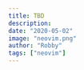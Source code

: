 ```yaml
---
title: TBD
description:
date: "2020-05-02"
image: "neovim.png"
author: "Robby"
tags: ["neovim"]
---
```

<!---->
<!-- ## Plugins -->
<!---->
<!-- We're going to be looking at 4 plugins that bring a good integrate git experience to Neovim -->
<!---->
<!-- ``` -->
<!-- Plug 'mhinz/vim-signify' -->
<!-- Plug 'tpope/vim-fugitive' -->
<!-- Plug 'tpope/vim-rhubarb' -->
<!-- Plug 'junegunn/gv.vim' -->
<!-- ``` -->
<!---->
<!-- ## Create config files -->
<!---->
<!-- ``` -->
<!-- touch ~/.config/nvim/plug-config/signify.vim -->
<!-- ``` -->
<!---->
<!-- Make sure to source this file in `init.vim` -->
<!---->
<!-- ### Configure Signify -->
<!---->
<!-- Signify will show **added**, **modified**, or **removed** lines -->
<!---->
<!-- From the documentation: -->
<!---->
<!-- ``` -->
<!-- SIGNS                                                            *signify-signs* -->
<!---->
<!--     `+`     This line was added. -->
<!---->
<!--     `!`     This line was modified. -->
<!---->
<!--     `_1`    The number of deleted lines below this sign. If the number is larger -->
<!--     `99`    than 9, the `_` will be omitted. For numbers larger than 99, `_>` -->
<!--     `_>`    will be shown instead. -->
<!---->
<!--     `!1`    This line was modified and the lines below were deleted. -->
<!--     `!>`    It is a combination of `!` and `_`. If the number is larger than 9, -->
<!--           `!>` will be shown instead. -->
<!---->
<!--     `‾`     The first line was removed. It's a special case of the `_` sign. -->
<!---->
<!-- See |g:signify_sign_add| on how to use different signs. -->
<!-- ``` -->
<!---->
<!-- You can also stage and unstage hunks -->
<!---->
<!-- Here's some config for changing the buffer signs -->
<!---->
<!-- ``` -->
<!-- " Change these if you want -->
<!-- let g:signify_sign_add               = '+' -->
<!-- let g:signify_sign_delete            = '_' -->
<!-- let g:signify_sign_delete_first_line = '‾' -->
<!-- let g:signify_sign_change            = '~' -->
<!---->
<!-- " I find the numbers disctracting -->
<!-- let g:signify_sign_show_count = 0 -->
<!-- let g:signify_sign_show_text = 1 -->
<!---->
<!---->
<!-- " Jump though hunks -->
<!-- nmap <leader>gj <plug>(signify-next-hunk) -->
<!-- nmap <leader>gk <plug>(signify-prev-hunk) -->
<!-- nmap <leader>gJ 9999<leader>gJ -->
<!-- nmap <leader>gK 9999<leader>gk -->
<!---->
<!---->
<!-- " If you like colors instead -->
<!-- " highlight SignifySignAdd                  ctermbg=green                guibg=#00ff00 -->
<!-- " highlight SignifySignDelete ctermfg=black ctermbg=red    guifg=#ffffff guibg=#ff0000 -->
<!-- " highlight SignifySignChange ctermfg=black ctermbg=yellow guifg=#000000 guibg=#ffff00 -->
<!-- ``` -->
<!---->
<!-- ### Commands -->
<!---->
<!-- Here are the commands I use: -->
<!---->
<!-- ``` -->
<!-- :SignifyToggle -->
<!-- :SignifyToggleHighlight -->
<!-- ``` -->
<!---->
<!-- There are more commands but I prefer the options fugitive and gv provide -->
<!---->
<!-- ## Fugitive / Rhubarb -->
<!---->
<!-- This plugin is what we'll use for interacting with git -->
<!---->
<!-- **Note** GBrowse only works when Rhubarb is installed -->
<!---->
<!-- **Note** Make sure you are using git through ssh not http -->
<!---->
<!-- ### Commands -->
<!---->
<!-- ``` -->
<!-- :Git add -->
<!---->
<!-- :Git commit -->
<!---->
<!-- :Git push -->
<!---->
<!-- :Git pull -->
<!---->
<!-- :Git diff -->
<!---->
<!-- :Git log -->
<!---->
<!-- :Git blame -->
<!---->
<!-- Gdiffsplit -->
<!---->
<!-- GRemove -->
<!---->
<!-- GBrowse -->
<!-- ``` -->
<!---->
<!-- ## GV -->
<!---->
<!-- ### Commands -->
<!---->
<!-- From the readme: "A git commit browser." -->
<!---->
<!-- To open commit browser: -->
<!---->
<!-- ``` -->
<!-- :GV -->
<!-- ``` -->
<!---->
<!-- You can pass git log options to the command, e.g. :GV -S foobar. -->
<!---->
<!-- ### Other options -->
<!---->
<!-- ``` -->
<!-- :GV!         # will only list commits that affected the current file -->
<!-- :GV?         # fills the location list with the revisions of the current file -->
<!-- :GV          # or :GV? can be used in visual mode to track the changes in the selected lines. -->
<!-- ``` -->
<!---->
<!-- ### Mappings -->
<!---->
<!-- - o or <cr> on a commit to display the content of it -->
<!---->
<!-- - o or <cr> on commits to display the diff in the range -->
<!---->
<!-- - O opens a new tab instead -->
<!---->
<!-- - gb for :Gbrowse -->
<!---->
<!-- - ]] and [[ to move between commits -->
<!---->
<!-- - . to start command-line with :Git [CURSOR] SHA à la fugitive -->
<!---->
<!-- - q or gq to close -->
<!---->
<!-- ## Check out the repos here -->
<!---->
<!-- [signify](https://github.com/mhinz/vim-signify) -->
<!---->
<!-- [fugitive](https://github.com/tpope/vim-fugitive) -->
<!---->
<!-- [rhubarb](https://github.com/tpope/vim-rhubarb) -->
<!---->
<!-- [gv](https://github.com/junegunn/gv.vim) -->
